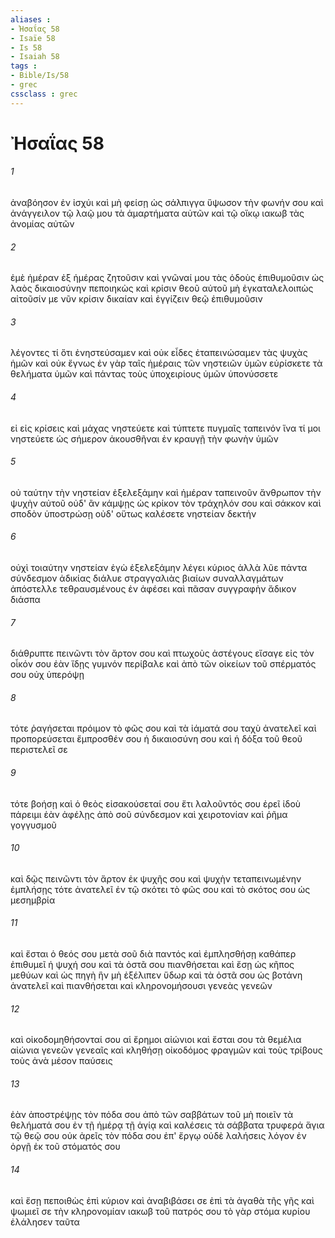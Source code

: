 ```yaml
---
aliases : 
- Ἠσαΐας 58
- Isaïe 58
- Is 58
- Isaiah 58
tags : 
- Bible/Is/58
- grec
cssclass : grec
---
```


# Ἠσαΐας 58

###### 1
ἀναβόησον ἐν ἰσχύι καὶ μὴ φείσῃ ὡς σάλπιγγα ὕψωσον τὴν φωνήν σου καὶ ἀνάγγειλον τῷ λαῷ μου τὰ ἁμαρτήματα αὐτῶν καὶ τῷ οἴκῳ ιακωβ τὰς ἀνομίας αὐτῶν
###### 2
ἐμὲ ἡμέραν ἐξ ἡμέρας ζητοῦσιν καὶ γνῶναί μου τὰς ὁδοὺς ἐπιθυμοῦσιν ὡς λαὸς δικαιοσύνην πεποιηκὼς καὶ κρίσιν θεοῦ αὐτοῦ μὴ ἐγκαταλελοιπὼς αἰτοῦσίν με νῦν κρίσιν δικαίαν καὶ ἐγγίζειν θεῷ ἐπιθυμοῦσιν
###### 3
λέγοντες τί ὅτι ἐνηστεύσαμεν καὶ οὐκ εἶδες ἐταπεινώσαμεν τὰς ψυχὰς ἡμῶν καὶ οὐκ ἔγνως ἐν γὰρ ταῖς ἡμέραις τῶν νηστειῶν ὑμῶν εὑρίσκετε τὰ θελήματα ὑμῶν καὶ πάντας τοὺς ὑποχειρίους ὑμῶν ὑπονύσσετε
###### 4
εἰ εἰς κρίσεις καὶ μάχας νηστεύετε καὶ τύπτετε πυγμαῖς ταπεινόν ἵνα τί μοι νηστεύετε ὡς σήμερον ἀκουσθῆναι ἐν κραυγῇ τὴν φωνὴν ὑμῶν
###### 5
οὐ ταύτην τὴν νηστείαν ἐξελεξάμην καὶ ἡμέραν ταπεινοῦν ἄνθρωπον τὴν ψυχὴν αὐτοῦ οὐδ' ἂν κάμψῃς ὡς κρίκον τὸν τράχηλόν σου καὶ σάκκον καὶ σποδὸν ὑποστρώσῃ οὐδ' οὕτως καλέσετε νηστείαν δεκτήν
###### 6
οὐχὶ τοιαύτην νηστείαν ἐγὼ ἐξελεξάμην λέγει κύριος ἀλλὰ λῦε πάντα σύνδεσμον ἀδικίας διάλυε στραγγαλιὰς βιαίων συναλλαγμάτων ἀπόστελλε τεθραυσμένους ἐν ἀφέσει καὶ πᾶσαν συγγραφὴν ἄδικον διάσπα
###### 7
διάθρυπτε πεινῶντι τὸν ἄρτον σου καὶ πτωχοὺς ἀστέγους εἴσαγε εἰς τὸν οἶκόν σου ἐὰν ἴδῃς γυμνόν περίβαλε καὶ ἀπὸ τῶν οἰκείων τοῦ σπέρματός σου οὐχ ὑπερόψῃ
###### 8
τότε ῥαγήσεται πρόιμον τὸ φῶς σου καὶ τὰ ἰάματά σου ταχὺ ἀνατελεῖ καὶ προπορεύσεται ἔμπροσθέν σου ἡ δικαιοσύνη σου καὶ ἡ δόξα τοῦ θεοῦ περιστελεῖ σε
###### 9
τότε βοήσῃ καὶ ὁ θεὸς εἰσακούσεταί σου ἔτι λαλοῦντός σου ἐρεῖ ἰδοὺ πάρειμι ἐὰν ἀφέλῃς ἀπὸ σοῦ σύνδεσμον καὶ χειροτονίαν καὶ ῥῆμα γογγυσμοῦ
###### 10
καὶ δῷς πεινῶντι τὸν ἄρτον ἐκ ψυχῆς σου καὶ ψυχὴν τεταπεινωμένην ἐμπλήσῃς τότε ἀνατελεῖ ἐν τῷ σκότει τὸ φῶς σου καὶ τὸ σκότος σου ὡς μεσημβρία
###### 11
καὶ ἔσται ὁ θεός σου μετὰ σοῦ διὰ παντός καὶ ἐμπλησθήσῃ καθάπερ ἐπιθυμεῖ ἡ ψυχή σου καὶ τὰ ὀστᾶ σου πιανθήσεται καὶ ἔσῃ ὡς κῆπος μεθύων καὶ ὡς πηγὴ ἣν μὴ ἐξέλιπεν ὕδωρ καὶ τὰ ὀστᾶ σου ὡς βοτάνη ἀνατελεῖ καὶ πιανθήσεται καὶ κληρονομήσουσι γενεὰς γενεῶν
###### 12
καὶ οἰκοδομηθήσονταί σου αἱ ἔρημοι αἰώνιοι καὶ ἔσται σου τὰ θεμέλια αἰώνια γενεῶν γενεαῖς καὶ κληθήσῃ οἰκοδόμος φραγμῶν καὶ τοὺς τρίβους τοὺς ἀνὰ μέσον παύσεις
###### 13
ἐὰν ἀποστρέψῃς τὸν πόδα σου ἀπὸ τῶν σαββάτων τοῦ μὴ ποιεῖν τὰ θελήματά σου ἐν τῇ ἡμέρᾳ τῇ ἁγίᾳ καὶ καλέσεις τὰ σάββατα τρυφερά ἅγια τῷ θεῷ σου οὐκ ἀρεῖς τὸν πόδα σου ἐπ' ἔργῳ οὐδὲ λαλήσεις λόγον ἐν ὀργῇ ἐκ τοῦ στόματός σου
###### 14
καὶ ἔσῃ πεποιθὼς ἐπὶ κύριον καὶ ἀναβιβάσει σε ἐπὶ τὰ ἀγαθὰ τῆς γῆς καὶ ψωμιεῖ σε τὴν κληρονομίαν ιακωβ τοῦ πατρός σου τὸ γὰρ στόμα κυρίου ἐλάλησεν ταῦτα
